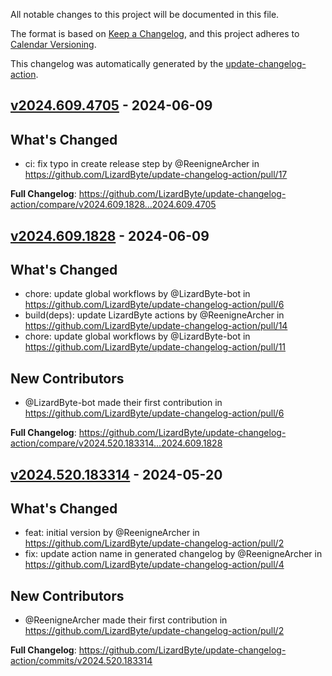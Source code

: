<!-- # Changelog -->

All notable changes to this project will be documented in this file.

The format is based on [Keep a Changelog](https://keepachangelog.com/en/1.0.0/),
and this project adheres to [Calendar Versioning](https://calver.org/).

This changelog was automatically generated by the
[update-changelog-action](https://github.com/LizardByte/update-changelog-action).

## [v2024.609.4705] - 2024-06-09

## What's Changed
* ci: fix typo in create release step by @ReenigneArcher in https://github.com/LizardByte/update-changelog-action/pull/17


**Full Changelog**: https://github.com/LizardByte/update-changelog-action/compare/v2024.609.1828...2024.609.4705

## [v2024.609.1828] - 2024-06-09

## What's Changed
* chore: update global workflows by @LizardByte-bot in https://github.com/LizardByte/update-changelog-action/pull/6
* build(deps): update LizardByte actions by @ReenigneArcher in https://github.com/LizardByte/update-changelog-action/pull/14
* chore: update global workflows by @LizardByte-bot in https://github.com/LizardByte/update-changelog-action/pull/11

## New Contributors
* @LizardByte-bot made their first contribution in https://github.com/LizardByte/update-changelog-action/pull/6

**Full Changelog**: https://github.com/LizardByte/update-changelog-action/compare/v2024.520.183314...2024.609.1828

## [v2024.520.183314] - 2024-05-20

## What's Changed
* feat: initial version by @ReenigneArcher in https://github.com/LizardByte/update-changelog-action/pull/2
* fix: update action name in generated changelog by @ReenigneArcher in https://github.com/LizardByte/update-changelog-action/pull/4

## New Contributors
* @ReenigneArcher made their first contribution in https://github.com/LizardByte/update-changelog-action/pull/2

**Full Changelog**: https://github.com/LizardByte/update-changelog-action/commits/v2024.520.183314

[v2024.609.4705]: https://github.com/LizardByte/update-changelog-action/releases/tag/v2024.609.4705
[v2024.609.1828]: https://github.com/LizardByte/update-changelog-action/releases/tag/v2024.609.1828
[v2024.520.183314]: https://github.com/LizardByte/update-changelog-action/releases/tag/v2024.520.183314
